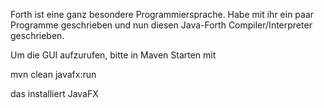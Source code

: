 
Forth ist eine ganz besondere Programmiersprache.
Habe mit ihr ein paar Programme geschrieben und nun
diesen Java-Forth Compiler/Interpreter geschrieben.

Um die GUI aufzurufen, bitte in Maven Starten mit 

 mvn clean javafx:run

das installiert JavaFX

